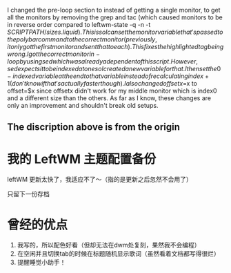 I changed the pre-loop section to instead of getting a single monitor, to get all the monitors by removing the grep and tac (which caused monitors to be in reverse order compared to leftwm-state -q -n -t $SCRIPTPATH/sizes.liquid). This is so I can set the monitor variable that's passed to the polybar command to the correct monitor (previously, it only got the first monitor and sent that to each). This fixes the highlighted tag being wrong. I got the correct monitor in-loop by using sed which was already a dependent of this script. However, sed expects it to be indexed at one so I created a new variable for that. I then set the 0-indexed variable at the end to that variable instead of recalculating index+1 (don't know if that's actually faster though). I also changed offsetx=$x to offset=$x since offsetx didn't work for my middle monitor which is index0 and a different size than the others. As far as I know, these changes are only an improvement and shouldn't break old setups.

The discription above is from the origin
--------------------------------

# 我的 LeftWM 主题配置备份
leftWM 更新太快了，我适应不了～（指的是更新之后忽然不会用了）

只留下一份存档

# 曾经的优点
1. 我写的，所以配色好看（但却无法在dwm处复刻，果然我不会编程）
2. 在空闲并且切换tab的时候在标题随机显示歌词（虽然看着文档都写得很烂）
3. 提醒睡觉小助手！
